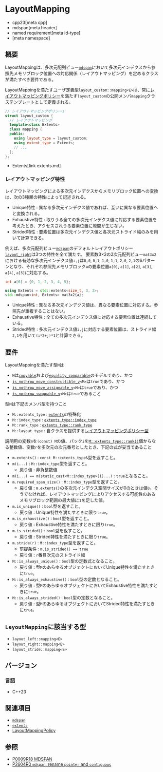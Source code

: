 # LayoutMapping
* cpp23[meta cpp]
* mdspan[meta header]
* named requirement[meta id-type]
* [meta namespace]


## 概要
LayoutMappingは、多次元配列ビュー[`mdspan`](mdspan.md)において多次元インデクスから参照先メモリブロック位置への対応関係（レイアウトマッピング）を定めるクラスが満たすべき要件である。

LayoutMappingを満たすユーザ定義型`layout_custom::mapping<E>`は、常に[レイアウトマッピングポリシー](LayoutMappingPolicy.md)を満たす`layout_custom`の公開メンバ`mapping`クラステンプレートとして定義される。

```cpp
// レイアウトマッピングポリシーs
struct layout_custom {
  // レイアウトマッピング
  template<class Extents>
  class mapping {
  public:
    using layout_type = layout_custom;
    using extent_type = Extents;
    // ...
  };
};
```
* Extents[link extents.md]

### レイアウトマッピング特性

レイアウトマッピングによる多次元インデクスからメモリブロック位置への変換は、次の3種類の特性によって記述される。

- Unique特性 : 異なる多次元インデクス値であれば、互いに異なる要素位置へと変換される。
- Exhaustive特性 : 取りうる全ての多次元インデクス値に対応する要素位置を考えたとき、アクセスされうる要素位置に隙間が生じない。
- Strided特性 : 要素位置は多次元インデクス値と各次元ストライド幅のみを用いて計算できる。

例えば、多次元配列ビュー[`mdspan`](mdspan.md)のデフォルトレイアウトポリシー[`layout_right`](layout_right.md)は3つの特性を全て満たす。
要素数3×2の2次元配列ビュー`mat3x2`における有効な多次元インデクス値`i,j`は`0,0`, `0,1`, `1,0`, `1,1`, `2,0`, `2,1`の6パターンとなり、それぞれ参照先メモリブロック`a`の要素位置`a[0]`, `a[1]`, `a[2]`, `a[3]`, `a[4]`, `a[5]`に対応する。

```cpp
int a[6] = {0, 1, 2, 3, 4, 5};

using Extents = std::extents<size_t, 3, 2>;
std::mdspan<int, Extents> mat3x2{a};
```

- Unique特性 : 異なる多次元インデクス値は、異なる要素位置に対応する。参照先が重複することはない。
- Exhaustive特性 : 全ての多次元インデクス値に対応する要素位置は連続している。
- Strided特性 : 多次元インデクス値`i,j`に対応する要素位置は、ストライド幅`2,1`を用いて`(i*2+j)*1`と計算できる。


## 要件
LayoutMappingを満たす型`M`は

- `M`は[`copyable`](/reference/concepts/copyable.md)および[`equality_comparable`](/reference/concepts/equality_comparable.md)のモデルであり、かつ
- [`is_nothrow_move_constructible_v`](/reference/type_traits/is_nothrow_constructible.md)`<M>`は`true`であり、かつ
- [`is_nothrow_move_assignable_v`](/reference/type_traits/is_nothrow_move_assignable.md)`<M>`は`true`であり、かつ
- [`is_nothrow_swappable_v`](/reference/type_traits/is_nothrow_swappable.md)`<M>`は`true`であること

型`M`は下記のメンバ型を持つこと

- `M::extents_type` : [`extents`](extents.md)の特殊化
- `M::index_type` : [`extents_type::index_type`](extents.md)
- `M::rank_type` : [`extents_type::rank_type`](extents.md)
- `M::layout_type` : 自クラスを提供する[レイアウトマッピングポリシー型](LayoutMappingPolicy.md)

説明用の変数`m`を`(const) M`の値、パック`i`を[`M::extents_type::rank()`](extents/rank.md)個からなる整数値、変数`r`を多次元の次元番号としたとき、下記の式が妥当であること

- `m.extents()` : `const M::extents_type&`型を返すこと。
- `m(i...)` : `M::index_type`型を返すこと。
    - 戻り値 : 非負整数値
- `m(i...) == m(static_cast<M::index_type>(i)...)` : `true`となること。
- `m.required_span_size()` : `M::index_type`型を返すこと。
    - 戻り値 : `m.extents()`の多次元インデクス空間サイズが0のときは値`0`。そうでなければ、レイアウトマッピングによりアクセスする可能性のあるメモリブロック範囲の最大値に`1`を足した値。
- `m.is_unique()` : `bool`型を返すこと。
    - 戻り値 : Unique特性を満たすときに限り`true`。
- `m.is_exhaustive()` : `bool`型を返すこと。
    - 戻り値 : Exhaustive特性を満たすときに限り`true`。
- `m.is_strided()` : `bool`型を返すこと。
    - 戻り値 : Strided特性を満たすときに限り`true`。
- `m.stride(r)` : `M::index_type`型を返すこと。
    - 前提条件 : `m.is_strided() == true`
    - 戻り値 : `r`番目次元のストライド幅
- `M::is_always_unique()` : `bool`型の定数式となること。
    - 戻り値 : 型`M`のあらゆるオブジェクトにおいてUnique特性を満たすときに`true`。
- `M::is_always_exhaustive()` : `bool`型の定数となること。
    - 戻り値 : 型`M`のあらゆるオブジェクトにおいてExhaustive特性を満たすときに`true`。
- `M::is_always_strided()` : `bool`型の定数となること。
    - 戻り値 : 型`M`のあらゆるオブジェクトにおいてStrided特性を満たすときに`true`。


## `LayoutMapping`に該当する型

- `layout_left::mapping<E>`
- `layout_right::mapping<E>`
- `layout_stride::mapping<E>`


## バージョン
### 言語
- C++23


## 関連項目
- [`mdspan`](mdspan.md)
- [`extents`](extents.md)
- [LayoutMappingPolicy](LayoutMappingPolicy.md)


## 参照
- [P0009R18 MDSPAN](https://www.open-std.org/jtc1/sc22/wg21/docs/papers/2022/p0009r18.html)
- [P2604R0 `mdspan`: rename `pointer` and `contiguous`](https://www.open-std.org/jtc1/sc22/wg21/docs/papers/2022/p2604r0.html)
